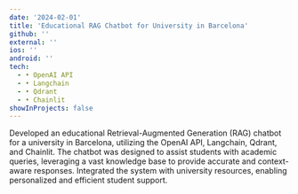 ```yaml
---
date: '2024-02-01'
title: 'Educational RAG Chatbot for University in Barcelona'
github: ''
external: ''
ios: ''
android: ''
tech:
  - • OpenAI API
  - • Langchain
  - • Qdrant
  - • Chainlit
showInProjects: false
---
```


Developed an educational Retrieval-Augmented Generation (RAG) chatbot for a university in Barcelona, utilizing the OpenAI API, Langchain, Qdrant, and Chainlit. The chatbot was designed to assist students with academic queries, leveraging a vast knowledge base to provide accurate and context-aware responses. Integrated the system with university resources, enabling personalized and efficient student support.
